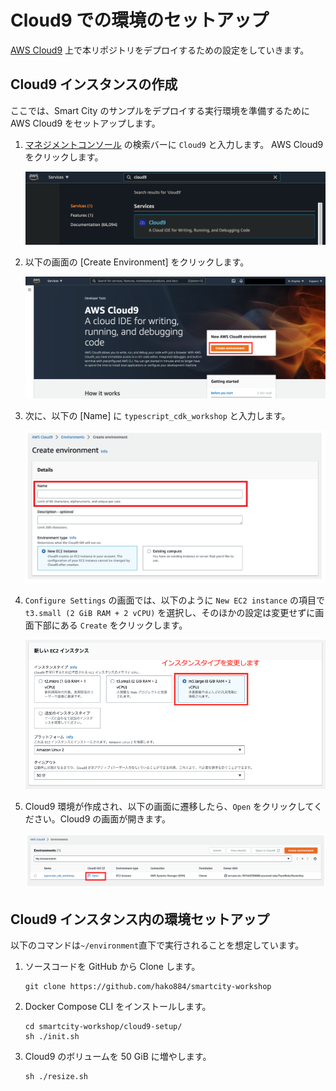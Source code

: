 # Cloud9 での環境のセットアップ

[AWS Cloud9](https://aws.amazon.com/jp/cloud9/) 上で本リポジトリをデプロイするための設定をしていきます。

## Cloud9 インスタンスの作成

ここでは、Smart City のサンプルをデプロイする実行環境を準備するために AWS Cloud9 をセットアップします。

1. [マネジメントコンソール](https://console.aws.amazon.com/console/home) の検索バーに `Cloud9` と入力します。
AWS Cloud9 をクリックします。

    ![](./image/01_search_cloud9.png)

2. 以下の画面の [Create Environment] をクリックします。

    ![](./image/02_cloud9_create_environment.png)

3. 次に、以下の [Name] に `typescript_cdk_workshop` と入力します。

    ![](./image/03_name_environment.png)

4. `Configure Settings` の画面では、以下のように `New EC2 instance` の項目で `t3.small (2 GiB RAM + 2 vCPU)` を選択し、そのほかの設定は変更せずに画面下部にある `Create` をクリックします。

    ![](./image/04_extra_cloud9_settings.png)

5. Cloud9 環境が作成され、以下の画面に遷移したら、`Open` をクリックしてください。Cloud9 の画面が開きます。

    ![](./image/05_open_cloud9.png)

## Cloud9 インスタンス内の環境セットアップ

以下のコマンドは`~/environment`直下で実行されることを想定しています。

1. ソースコードを GitHub から Clone します。

    ```shell
    git clone https://github.com/hako884/smartcity-workshop
    ```

2. Docker Compose CLI をインストールします。

    ```shell
    cd smartcity-workshop/cloud9-setup/
    sh ./init.sh
    ```

3. Cloud9 のボリュームを 50 GiB に増やします。

    ```shell
    sh ./resize.sh
    ```

